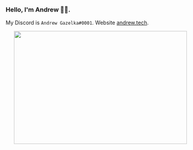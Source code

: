### Hello, I'm Andrew 👋🏼. 

My Discord is `Andrew Gazelka#0001`. Website [andrew.tech](https://andrew.tech/).

<p align="center">
  <img width="460" height="300" src="https://streak-stats.demolab.com/?user=andrewgazelka&theme=dark">
</p>
